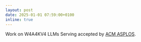 ```yaml
---
layout: post
date: 2025-01-01 07:59:00+0100
inline: true
---
```


Work on W4A4KV4 LLMs Serving accepted by [ACM ASPLOS](https://www.asplos-conference.org/).